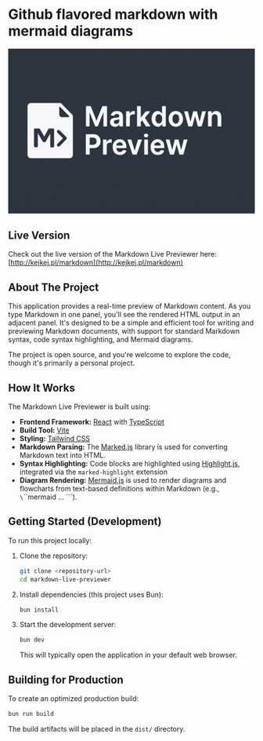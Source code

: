 # Github flavored markdown with mermaid diagrams

![App Screenshot Placeholder](./.github/readme-image.jpg)

## Live Version

Check out the live version of the Markdown Live Previewer here: [http://kejkej.pl/markdown](http://kejkej.pl/markdown)

## About The Project

This application provides a real-time preview of Markdown content. As you type Markdown in one panel, you'll see the rendered HTML output in an adjacent panel. It's designed to be a simple and efficient tool for writing and previewing Markdown documents, with support for standard Markdown syntax, code syntax highlighting, and Mermaid diagrams.

The project is open source, and you're welcome to explore the code, though it's primarily a personal project.

## How It Works

The Markdown Live Previewer is built using:

*   **Frontend Framework:** [React](https://reactjs.org/) with [TypeScript](https://www.typescriptlang.org/)
*   **Build Tool:** [Vite](https://vitejs.dev/)
*   **Styling:** [Tailwind CSS](https://tailwindcss.com/)
*   **Markdown Parsing:** The [Marked.js](https://marked.js.org/) library is used for converting Markdown text into HTML.
*   **Syntax Highlighting:** Code blocks are highlighted using [Highlight.js](https://highlightjs.org/), integrated via the `marked-highlight` extension
*   **Diagram Rendering:** [Mermaid.js](https://mermaid.js.org/) is used to render diagrams and flowcharts from text-based definitions within Markdown (e.g., `\`\`\`mermaid ... \`\`\`).

## Getting Started (Development)

To run this project locally:

1.  Clone the repository:
    ```bash
    git clone <repository-url>
    cd markdown-live-previewer
    ```
2.  Install dependencies (this project uses Bun):
    ```bash
    bun install
    ```
3.  Start the development server:
    ```bash
    bun dev
    ```
    This will typically open the application in your default web browser.

## Building for Production

To create an optimized production build:

```bash
bun run build
```
The build artifacts will be placed in the `dist/` directory.
